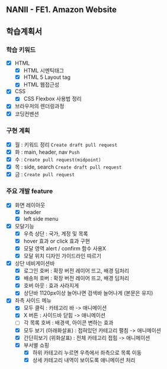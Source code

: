 ## NANII - FE1. Amazon Website

## 학습계획서

### 학습 키워드
- [x] HTML
  - [x] HTML 시멘틱태그
  - [x] HTML 5 Layout tag
  - [x] HTML 웹접근성
- [x] CSS
  - [x] CSS Flexbox 사용법 정리
- [x] 브라우저의 렌더링과정
- [x] 코딩컨벤션

### 구현 계획
- [x] 월 : 키워드 정리 `Create draft pull request`
- [x] 화 : main, header, nav `Push`
- [x] 수 : `Create pull request(midpoint)`
- [x] 목 : side, search `Create draft pull request`
- [x] 금 : `Create pull request`

### 주요 개발 feature
- [x] 화면 레이아웃
  - [x] header
  - [x] left side menu
- [x] 모달기능
  - [x] 우측 상단 : 국가, 계정 및 목록
  - [x] hover 효과 or click 효과 구현
  - [x] 모달 영역 alert / confirm 함수 사용X
  - [x] 모달 위치 디자인 가이드라인 따르기
- [x] 상단 네비게이션바
  - [x] 로그인 호버 : 확장 버전 레이어 뜨고, 배경 딤처리
  - [x] 배송처 호버 : 확장 버전 레이어 뜨고, 배경 딤처리
  - [x] 호버 아웃 : 효과 사라지게
  - [x] 상단바 1120px이상 늘어나면 검색바 늘어나게 (본문은 유지)
- [x] 좌측 사이드 메뉴
  - [x] 모두 클릭 : 카테고리 바 -> 애니메이션
  - [x] X 버튼 : 사이드바 닫힘 -> 애니메이션
  - [ ] 각 목록 호버 : 배경색, 아이콘 변하는 효과
  - [x] 모두 보기 (아래화살표) : 접혀있던 카테고리 펼침 -> 애니메이션
  - [x] 간단히보기 (위화살표) : 전체 카테고리 접힘 -> 애니메이션
  - [x] 부서별 쇼핑
    - [x] 하위 카테고리 누르면 우측에서 좌측으로 목록 이동
    - [x] 상세 카테고리 내역이 보이도록 애니메이션 처리